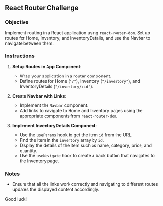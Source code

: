 ## React Router Challenge

### Objective
Implement routing in a React application using `react-router-dom`. Set up routes for Home, Inventory, and InventoryDetails, and use the Navbar to navigate between them.

### Instructions

1. **Setup Routes in App Component**:
    - Wrap your application in a router component.
    - Define routes for Home (`"/"`), Inventory (`"/inventory"`), and InventoryDetails (`"/inventory/:id"`).

2. **Create Navbar with Links**:
    - Implement the `Navbar` component.
    - Add links to navigate to Home and Inventory pages using the appropriate components from `react-router-dom`.

3. **Implement InventoryDetails Component**:
    - Use the `useParams` hook to get the item `id` from the URL.
    - Find the item in the `inventory` array by `id`.
    - Display the details of the item such as name, category, price, and quantity.
    - Use the `useNavigate` hook to create a back button that navigates to the Inventory page.

### Notes
- Ensure that all the links work correctly and navigating to different routes updates the displayed content accordingly.

Good luck!